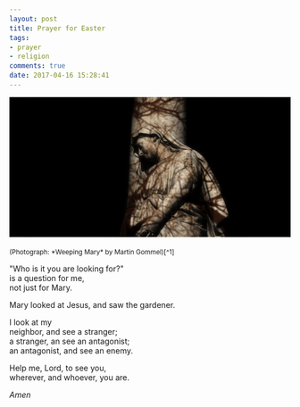 ```yaml
---
layout: post
title: Prayer for Easter
tags:
- prayer
- religion
comments: true
date: 2017-04-16 15:28:41
---
```


![Weeping Mary](/images/2017/weeping-mary.jpg)

<small>
(Photograph: *Weeping Mary* by Martin Gommel)[^1]
</small>

"Who is it you are looking for?"  
is a question for me,  
not just for Mary.

Mary looked at Jesus, and saw the gardener.

I look at my  
neighbor, and see a stranger;  
a stranger, an see an antagonist;  
an antagonist, and see an enemy.

Help me, Lord, to see you,  
wherever, and whoever, you are.

*Amen*





[^1]: *Weeping Mary*, from Art in the Christian Tradition, a project of the Vanderbilt Divinity Library, Nashville, TN. <http://diglib.library.vanderbilt.edu/act-imagelink.pl?RC=54143> [retrieved April 16, 2017]. Original source: <http://www.flickr.com/photos/kwerfeldein/110099808/>
